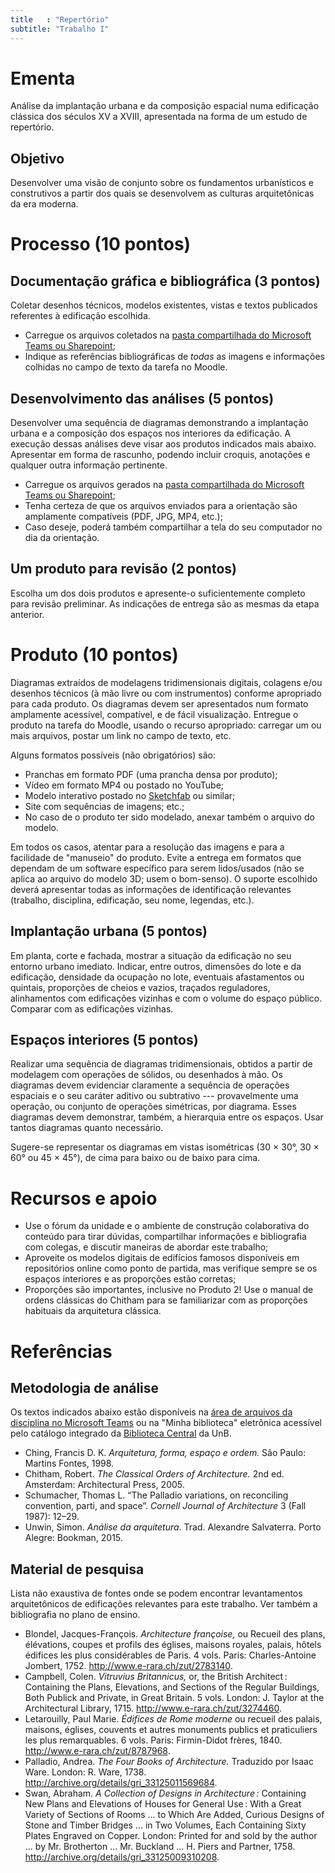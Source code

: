 ```yaml
---
title   : "Repertório"
subtitle: "Trabalho I"
---
```


# Ementa #

Análise da implantação urbana e da composição espacial numa edificação
clássica dos séculos XV a XVIII, apresentada na forma de um estudo de
repertório.

## Objetivo ##

Desenvolver uma visão de conjunto sobre os fundamentos urbanísticos e
construtivos a partir dos quais se desenvolvem as culturas
arquitetônicas da era moderna.

# Processo (10 pontos) #

## Documentação gráfica e bibliográfica (3 pontos) ##

Coletar desenhos técnicos, modelos existentes, vistas e textos
publicados referentes à edificação escolhida.

- Carregue os arquivos coletados na [pasta compartilhada do Microsoft
  Teams ou Sharepoint](https://unbbr.sharepoint.com/:f:/s/TAU0006/ElqNcO-3cTVFkFR9a2a8y3QBweGi_OThY0j9cB_awcaA-w?e=lc8XYY);
- Indique as referências bibliográficas de *todas* as imagens e
  informações colhidas no campo de texto da tarefa no Moodle.

## Desenvolvimento das análises (5 pontos) ##

Desenvolver uma sequência de diagramas demonstrando a implantação urbana
e a composição dos espaços nos interiores da edificação. A execução
dessas análises deve visar aos produtos indicados mais abaixo.
Apresentar em forma de rascunho, podendo incluir croquis, anotações e
qualquer outra informação pertinente.

- Carregue os arquivos gerados na [pasta compartilhada do Microsoft
  Teams ou Sharepoint](https://unbbr.sharepoint.com/:f:/s/TAU0006/ElqNcO-3cTVFkFR9a2a8y3QBweGi_OThY0j9cB_awcaA-w?e=lc8XYY);
- Tenha certeza de que os arquivos enviados para a orientação são
  amplamente compatíveis (PDF, JPG, MP4, etc.);
- Caso deseje, poderá também compartilhar a tela do seu computador no
  dia da orientação.

## Um produto para revisão (2 pontos) ##

Escolha um dos dois produtos e apresente-o suficientemente completo para
revisão preliminar. As indicações de entrega são as mesmas da etapa
anterior.

# Produto (10 pontos) #

Diagramas extraídos de modelagens tridimensionais digitais, colagens
e/ou desenhos técnicos (à mão livre ou com instrumentos) conforme
apropriado para cada produto. Os diagramas devem ser apresentados num
formato amplamente acessível, compatível, e de fácil visualização.
Entregue o produto na tarefa do Moodle, usando o recurso apropriado:
carregar um ou mais arquivos, postar um link no campo de texto, etc.

Alguns formatos possíveis (não obrigatórios) são:

- Pranchas em formato PDF (uma prancha densa por produto);
- Vídeo em formato MP4 ou postado no YouTube;
- Modelo interativo postado no [Sketchfab](http://sketchfab.com) ou
  similar;
- Site com sequências de imagens; etc.;
- No caso de o produto ter sido modelado, anexar também o arquivo do
  modelo.

Em todos os casos, atentar para a resolução das imagens e para a
facilidade de "manuseio" do produto. Evite a entrega em formatos que
dependam de um software específico para serem lidos/usados (não se
aplica ao arquivo do modelo 3D; usem o bom-senso). O suporte escolhido
deverá apresentar todas as informações de identificação relevantes
(trabalho, disciplina, edificação, seu nome, legendas, etc.).

## Implantação urbana (5 pontos) ##

Em planta, corte e fachada, mostrar a situação da edificação no seu
entorno urbano imediato. Indicar, entre outros, dimensões do lote e da
edificação, densidade da ocupação no lote, eventuais afastamentos ou
quintais, proporções de cheios e vazios, traçados reguladores,
alinhamentos com edificações vizinhas e com o volume do espaço público.
Comparar com as edificações vizinhas.

## Espaços interiores (5 pontos) ##

Realizar uma sequência de diagramas tridimensionais, obtidos a partir de
modelagem com operações de sólidos, ou desenhados à mão. Os diagramas
devem evidenciar claramente a sequência de operações espaciais e o seu
caráter aditivo ou subtrativo --- provavelmente uma operação, ou
conjunto de operações simétricas, por diagrama. Esses diagramas devem
demonstrar, também, a hierarquia entre os espaços. Usar tantos diagramas
quanto necessário.

Sugere-se representar os diagramas em vistas isométricas (30 × 30°, 30 ×
60° ou 45 × 45°), de cima para baixo ou de baixo para cima. 

# Recursos e apoio #

- Use o fórum da unidade e o ambiente de construção colaborativa do
  conteúdo para tirar dúvidas, compartilhar informações e bibliografia
  com colegas, e discutir maneiras de abordar este trabalho;
- Aproveite os modelos digitais de edifícios famosos disponíveis em
  repositórios online como ponto de partida, mas verifique sempre se os
  espaços interiores e as proporções estão corretas;
- Proporções são importantes, inclusive no Produto 2! Use o manual de
  ordens clássicas do Chitham para se familiarizar com as proporções
  habituais da arquitetura clássica.

# Referências #

## Metodologia de análise ##

Os textos indicados abaixo estão disponíveis na [área de arquivos da
disciplina no Microsoft
Teams](https://teams.microsoft.com/_#/school/files/Geral?threadId=19%3A4a57708d384d465096a27eeeb24cbf44%40thread.tacv2&ctx=channel&context=Trabalho%25202&rootfolder=%252Fsites%252FTAU0006%252FMaterial%2520de%2520Aula%252FTrabalho%25202)
ou na "Minha biblioteca" eletrônica acessível pelo catálogo integrado da
[Biblioteca Central](http://www.bce.unb.br) da UnB.

- Ching, Francis D. K. *Arquitetura, forma, espaço e ordem.* São Paulo:
  Martins Fontes, 1998.
- Chitham, Robert. *The Classical Orders of Architecture.* 2nd ed.
  Amsterdam: Architectural Press, 2005.
- Schumacher, Thomas L. “The Palladio variations, on reconciling
  convention, parti, and space”. *Cornell Journal of Architecture* 3
  (Fall 1987): 12–29.
- Unwin, Simon. *Análise da arquitetura*. Trad. Alexandre Salvaterra.
  Porto Alegre: Bookman, 2015.

## Material de pesquisa ##

Lista não exaustiva de fontes onde se podem encontrar levantamentos
arquitetônicos de edificações relevantes para este trabalho. Ver também
a bibliografia no plano de ensino.

- Blondel, Jacques-François. *Architecture françoise,* ou Recueil des
  plans, élévations, coupes et profils des églises, maisons royales,
  palais, hôtels  édifices les plus considérables de Paris. 4 vols.
  Paris: Charles-Antoine Jombert, 1752.
  http://www.e-rara.ch/zut/2783140.
- Campbell, Colen. *Vitruvius Britannicus,* or, the British Architect :
  Containing the Plans, Elevations, and Sections of the Regular
  Buildings, Both Publick and Private, in Great Britain. 5 vols. London:
  J. Taylor at the Architectural Library, 1715.
  http://www.e-rara.ch/zut/3274460.
- Letarouilly, Paul Marie. *Édifices de Rome moderne* ou recueil des
  palais, maisons, églises, couvents et autres monuments publics et
  praticuliers les plus remarquables. 6 vols. Paris: Firmin-Didot
  frères, 1840. http://www.e-rara.ch/zut/8787968.
- Palladio, Andrea. *The Four Books of Architecture.* Traduzido por Isaac
  Ware. London: R. Ware, 1738.
  http://archive.org/details/gri_33125011569684.
- Swan, Abraham. *A Collection of Designs in Architecture :* Containing
  New Plans and Elevations of Houses for General Use : With a Great
  Variety of Sections of Rooms ... to Which Are Added, Curious Designs
  of Stone and Timber Bridges ... in Two Volumes, Each Containing Sixty
  Plates Engraved on Copper. London: Printed for and sold by the author
  ... by Mr. Brotherton ... Mr. Buckland ... H. Piers and Partner, 1758.
  http://archive.org/details/gri_33125009310208.

